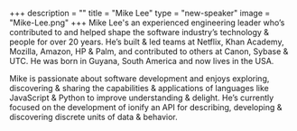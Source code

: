 +++
description = ""
title = "Mike Lee"
type = "new-speaker"
image = "Mike-Lee.png"
+++
Mike Lee's an experienced engineering leader who’s contributed to and helped shape the software industry’s technology & people for over 20 years. He’s built & led teams at Netflix, Khan Academy, Mozilla, Amazon, HP & Palm, and contributed to others at Canon, Sybase & UTC. He was born in Guyana, South America and now lives in the USA.

Mike is passionate about software development and enjoys exploring, discovering & sharing the capabilities & applications of languages like JavaScript & Python to improve understanding & delight. He’s currently focused on the development of ionify an API for describing, developing & discovering discrete units of data & behavior.